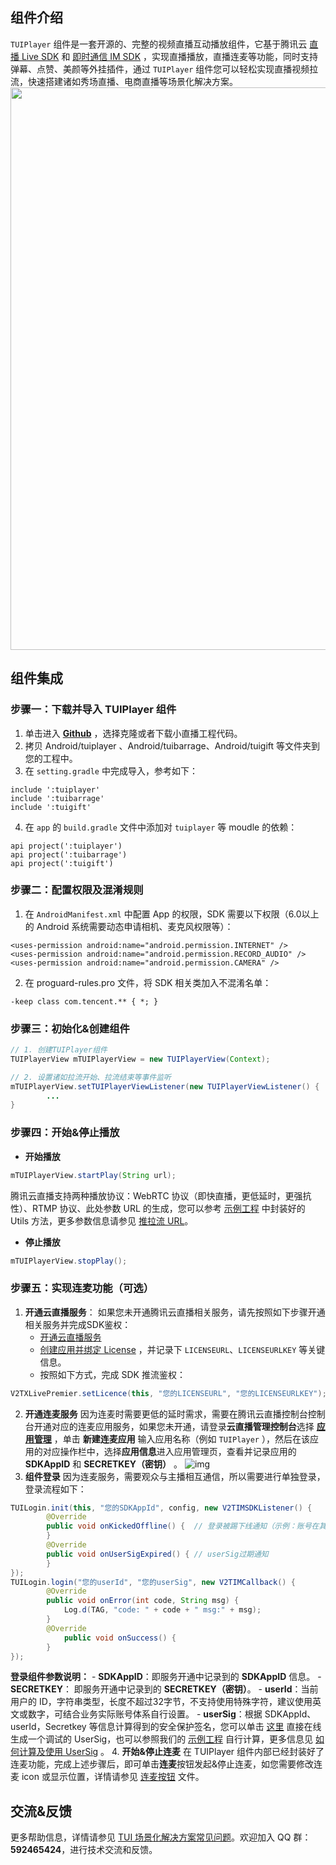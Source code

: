 ## 组件介绍
`TUIPlayer` 组件是一套开源的、完整的视频直播互动播放组件，它基于腾讯云 [直播 Live SDK](https://cloud.tencent.com/document/product/454/19074) 和 [即时通信 IM SDK](https://cloud.tencent.com/document/product/269/1498) ，实现直播播放，直播连麦等功能，同时支持弹幕、点赞、美颜等外挂插件，通过 `TUIPlayer` 组件您可以轻松实现直播视频拉流，快速搭建诸如秀场直播、电商直播等场景化解决方案。<img src="https://qcloudimg.tencent-cloud.cn/raw/56974460aea1eff23adb1ab6410c910d.png" width="900"/>

[](id:model)
## 组件集成
[](id:model.step1)
### 步骤一：下载并导入 TUIPlayer 组件
1. 单击进入 [**Github**](https://github.com/tencentyun/XiaoZhiBo) ，选择克隆或者下载小直播工程代码。
2. 拷贝 Android/tuiplayer 、Android/tuibarrage、Android/tuigift 等文件夹到您的工程中。
3. 在 `setting.gradle` 中完成导入，参考如下：
```
include ':tuiplayer'
include ':tuibarrage' 
include ':tuigift' 
```
4. 在 `app` 的 `build.gradle` 文件中添加对 `tuiplayer` 等 moudle 的依赖：
```
api project(':tuiplayer')
api project(':tuibarrage')
api project(':tuigift')
```

[](id:model.step2)
### 步骤二：配置权限及混淆规则
1. 在 `AndroidManifest.xml` 中配置 App 的权限，SDK 需要以下权限（6.0以上的 Android 系统需要动态申请相机、麦克风权限等）：
```
<uses-permission android:name="android.permission.INTERNET" />
<uses-permission android:name="android.permission.RECORD_AUDIO" />
<uses-permission android:name="android.permission.CAMERA" />
```
2. 在 proguard-rules.pro 文件，将 SDK 相关类加入不混淆名单：
```
-keep class com.tencent.** { *; }
```

[](id:model.step3)
### 步骤三：初始化&创建组件
```java
// 1. 创建TUIPlayer组件
TUIPlayerView mTUIPlayerView = new TUIPlayerView(Context);

// 2. 设置诸如拉流开始、拉流结束等事件监听
mTUIPlayerView.setTUIPlayerViewListener(new TUIPlayerViewListener() {
        ...
}
```

[](id:model.step4)
### 步骤四：开始&停止播放
- **开始播放**
```java
mTUIPlayerView.startPlay(String url);
```
腾讯云直播支持两种播放协议：WebRTC 协议（即快直播，更低延时，更强抗性）、RTMP 协议、此处参数 URL 的生成，您可以参考 [示例工程](https://github.com/tencentyun/XiaoZhiBo/blob/main/Android/app/src/main/java/com/tencent/liteav/demo/utils/URLUtils.java#L50) 中封装好的 Utils 方法，更多参数信息请参见 [推拉流 URL](https://cloud.tencent.com/document/product/454/7915)。
- **停止播放**
```java
mTUIPlayerView.stopPlay();
```

[](id:model.step5)
### 步骤五：实现连麦功能（可选）
1. **开通云直播服务**：
	如果您未开通腾讯云直播相关服务，请先按照如下步骤开通相关服务并完成SDK鉴权：
	-   [开通云直播服务](https://console.cloud.tencent.com/live/livestat) 
	-   [创建应用并绑定 License](https://console.cloud.tencent.com/live/license) ，并记录下 `LICENSEURL`、`LICENSEURLKEY` 等关键信息。
	- 按照如下方式，完成 SDK 推流鉴权：
```java
V2TXLivePremier.setLicence(this, "您的LICENSEURL", "您的LICENSEURLKEY");
```
2. **开通连麦服务**
因为连麦时需要更低的延时需求，需要在腾讯云直播控制台控制台开通对应的连麦应用服务，如果您未开通，请登录**云直播管理控制台**选择 **[应用管理](https://console.cloud.tencent.com/live/micro/appmanage)** ，单击 **新建连麦应用** 输入应用名称（例如 `TUIPlayer` ），然后在该应用的对应操作栏中，选择**应用信息**进入应用管理页，查看并记录应用的 **SDKAppID** 和 **SECRETKEY（密钥）** 。
![img](https://qcloudimg.tencent-cloud.cn/raw/cb2b2381b92994404dfece3cdaf77608.png)
3. **组件登录**
因为连麦服务，需要观众与主播相互通信，所以需要进行单独登录，登录流程如下：
```java
TUILogin.init(this, "您的SDKAppId", config, new V2TIMSDKListener() {
		@Override
		public void onKickedOffline() {  // 登录被踢下线通知（示例：账号在其他设备登录）
		}
		@Override
		public void onUserSigExpired() { // userSig过期通知
		}
});
TUILogin.login("您的userId", "您的userSig", new V2TIMCallback() {
		@Override
		public void onError(int code, String msg) {
			Log.d(TAG, "code: " + code + " msg:" + msg);
		}
		@Override
			public void onSuccess() {
		}
});
```
**登录组件参数说明：**
	- **SDKAppID**：即服务开通中记录到的 **SDKAppID** 信息。
	- **SECRETKEY**： 即服务开通中记录到的 **SECRETKEY（密钥）**。
	- **userId**：当前用户的 ID，字符串类型，长度不超过32字节，不支持使用特殊字符，建议使用英文或数字，可结合业务实际账号体系自行设置。
	- **userSig**：根据 SDKAppId、userId，Secretkey 等信息计算得到的安全保护签名，您可以单击 [这里](https://console.cloud.tencent.com/trtc/usersigtool) 直接在线生成一个调试的 UserSig，也可以参照我们的 [示例工程](https://github.com/tencentyun/XiaoZhiBo/blob/main/Android/debug/src/main/java/com/tencent/liteav/debug/GenerateGlobalConfig.java#L118) 自行计算，更多信息见 [如何计算及使用 UserSig](https://cloud.tencent.com/document/product/454/14548) 。
4. **开始&停止连麦**
在 TUIPlayer 组件内部已经封装好了连麦功能，完成上述步骤后，即可单击**连麦**按钮发起&停止连麦，如您需要修改连麦 icon 或显示位置，详情请参见 [连麦按钮](https://github.com/tencentyun/XiaoZhiBo/tree/main/Android/tuiplayer/src/main/res/layout/tuiplayer_container_view.xml#L42) 文件。



## 交流&反馈

更多帮助信息，详情请参见 [TUI 场景化解决方案常见问题](https://cloud.tencent.com/developer/article/1952880)。欢迎加入 QQ 群：**592465424**，进行技术交流和反馈。
